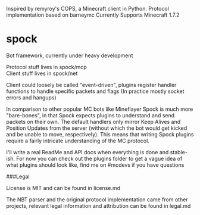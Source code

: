 Inspired by remyroy's COPS, a Minecraft client in Python. Protocol implementation based on barneymc
Currently Supports Minecraft 1.7.2

spock
=====

Bot framework, currently under heavy development

Protocol stuff lives in spock/mcp  
Client stuff lives in spock/net

Client could loosely be called "event-driven", plugins register handler functions to handle specific packets and flags (In practice mostly socket errors and hangups)

In comparison to other popular MC bots like Mineflayer Spock is much more "bare-bones", in that Spock expects plugins to understand and send packets on their own. The default handlers only mirror Keep Alives and Position Updates from the server (without which the bot would get kicked and be unable to move, respectively). This means that writing Spock plugins require a fairly intricate understanding of the MC protocol.

I'll write a real ReadMe and API docs when everything is done and stable-ish.
For now you can check out the plugins folder to get a vague idea of what plugins should look like, find me on #mcdevs if you have questions


###Legal

License is MIT and can be found in license.md

The NBT parser and the original protocol implementation came from other projects, 
relevant legal information and attribution can be found in legal.md
